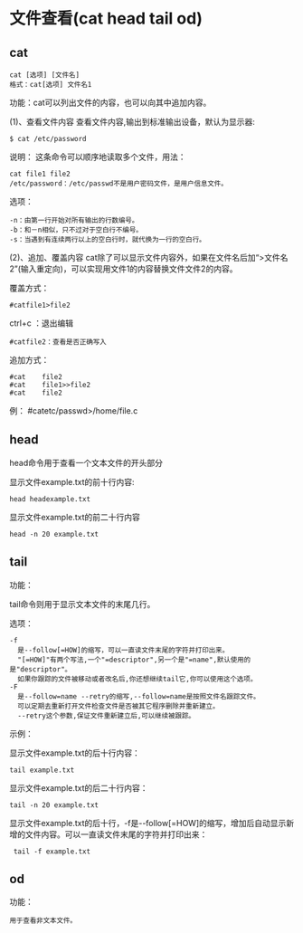 # 文件查看(cat head tail od)


## cat

    cat [选项] [文件名]
    格式：cat[选项] 文件名1

功能：cat可以列出文件的内容，也可以向其中追加内容。

(1)、查看文件内容
查看文件内容,输出到标准输出设备，默认为显示器:

    $ cat /etc/password

说明：
这条命令可以顺序地读取多个文件，用法：

    cat file1 file2
    /etc/password：/etc/passwd不是用户密码文件，是用户信息文件。

选项：

    -n：由第一行开始对所有输出的行数编号。
    -b：和－n相似，只不过对于空白行不编号。
    -s：当遇到有连续两行以上的空白行时，就代换为一行的空白行。

(2)、追加、覆盖内容
cat除了可以显示文件内容外，如果在文件名后加“>文件名2”(输入重定向)，可以实现用文件1的内容替换文件文件2的内容。

覆盖方式：

    #catfile1>file2

ctrl+c	：退出编辑

    #catfile2：查看是否正确写入

追加方式：

    #cat	file2
    #cat	file1>>file2
    #cat	file2

例：
    #catetc/passwd>/home/file.c

## head
head命令用于查看一个文本文件的开头部分

显示文件example.txt的前十行内容:

    head headexample.txt

显示文件example.txt的前二十行内容

    head -n 20 example.txt


## tail

功能：

tail命令则用于显示文本文件的末尾几行。

选项：

    -f
      是--follow[=HOW]的缩写，可以一直读文件末尾的字符并打印出来。
      "[=HOW]"有两个写法,一个"=descriptor",另一个是"=name",默认使用的是"descriptor"。
      如果你跟踪的文件被移动或者改名后,你还想继续tail它,你可以使用这个选项。
    -F     
      是--follow=name --retry的缩写,--follow=name是按照文件名跟踪文件。
      可以定期去重新打开文件检查文件是否被其它程序删除并重新建立。
      --retry这个参数,保证文件重新建立后,可以继续被跟踪。

示例：

显示文件example.txt的后十行内容：

    tail example.txt

显示文件example.txt的后二十行内容：

    tail -n 20 example.txt

显示文件example.txt的后十行，-f是--follow[=HOW]的缩写，增加后自动显示新增的文件内容。可以一直读文件末尾的字符并打印出来：

     tail -f example.txt


## od

功能：

  	用于查看非文本文件。
